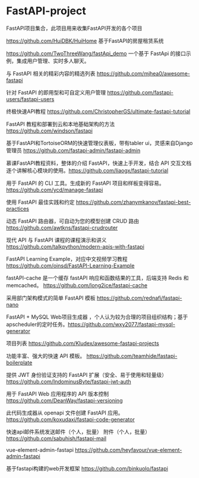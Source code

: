 # FastAPI-project
FastAPI项目集合，此项目用来收集FastAPI开发的各个项目


https://github.com/HuiDBK/HuiHome   基于FastAPI的房屋租赁系统

https://github.com/TwoThreeWang/fastApi_demo  一个基于 FastApi 的接口示例，集成用户管理、实时多人聊天。

与 FastAPI 相关的精彩内容的精选列表  https://github.com/mjhea0/awesome-fastapi

针对 FastAPI 的即用型和可自定义用户管理  https://github.com/fastapi-users/fastapi-users

终极快速API教程  https://github.com/ChristopherGS/ultimate-fastapi-tutorial

FastAPI 教程和部署到云和本地基础架构的方法  https://github.com/windson/fastapi

基于FastAPI和TortoiseORM的快速管理仪表板，带有tabler ui，灵感来自Django管理员  https://github.com/fastapi-admin/fastapi-admin

慕课FastAPI教程资料，整体的介绍 FastAPI，快速上手开发，结合 API 交互文档逐个讲解核心模块的使用。https://github.com/liaogx/fastapi-tutorial

用于 FastAPI 的 CLI 工具。生成新的 FastAPI 项目和样板变得容易。  https://github.com/ycd/manage-fastapi

使用 FastAPI 最佳实践和约定  https://github.com/zhanymkanov/fastapi-best-practices

动态 FastAPI 路由器，可自动为您的模型创建 CRUD 路由  https://github.com/awtkns/fastapi-crudrouter

现代 API 与 FastAPI 课程的课程演示和讲义 https://github.com/talkpython/modern-apis-with-fastapi

FastAPI Learning Example，对应中文视频学习教程  https://github.com/oinsd/FastAPI-Learning-Example

fastAPI-cache 是一个缓存 fastAPI 响应和函数结果的工具，后端支持 Redis 和 memcached。  https://github.com/long2ice/fastapi-cache
 
采用部门架构模式的简单 FastAPI 模板  https://github.com/rednafi/fastapi-nano

FastAPI + MySQL Web项目生成器 ，个人认为较为合理的项目组织结构；基于apscheduler的定时任务。https://github.com/wxy2077/fastapi-mysql-generator

项目列表  https://github.com/Kludex/awesome-fastapi-projects

功能丰富、强大的快速 API 模板。  https://github.com/teamhide/fastapi-boilerplate

提供 JWT 身份验证支持的 FastAPI 扩展（安全、易于使用和轻量级）  https://github.com/IndominusByte/fastapi-jwt-auth

用于 FastAPI Web 应用程序的 API 版本控制  https://github.com/DeanWay/fastapi-versioning

此代码生成器从 openapi 文件创建 FastAPI 应用。https://github.com/koxudaxi/fastapi-code-generator

快速api邮件系统发送邮件（个人，批量） 附件（个人，批量）  https://github.com/sabuhish/fastapi-mail

vue-element-admin-fastapi   https://github.com/heyfavour/vue-element-admin-fastapi

基于fastapi构建的web开发框架  https://github.com/binkuolo/fastapi
